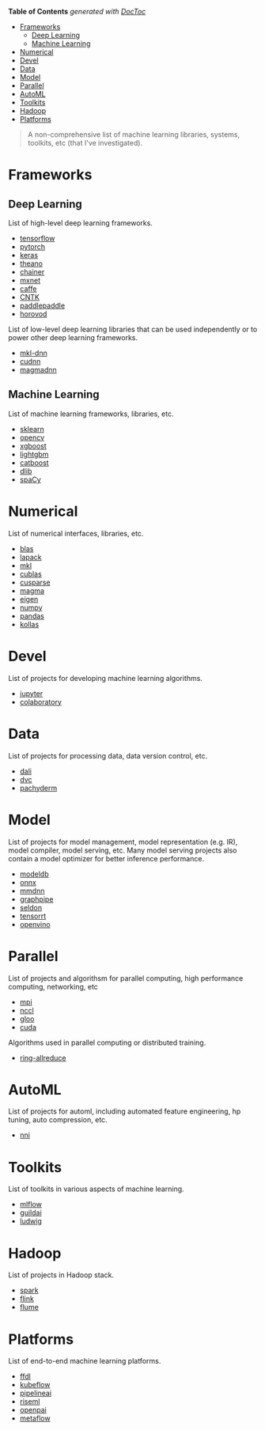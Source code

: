 <!-- START doctoc generated TOC please keep comment here to allow auto update -->
<!-- DON'T EDIT THIS SECTION, INSTEAD RE-RUN doctoc TO UPDATE -->
**Table of Contents**  *generated with [DocToc](https://github.com/thlorenz/doctoc)*

- [Frameworks](#frameworks)
  - [Deep Learning](#deep-learning)
  - [Machine Learning](#machine-learning)
- [Numerical](#numerical)
- [Devel](#devel)
- [Data](#data)
- [Model](#model)
- [Parallel](#parallel)
- [AutoML](#automl)
- [Toolkits](#toolkits)
- [Hadoop](#hadoop)
- [Platforms](#platforms)

<!-- END doctoc generated TOC please keep comment here to allow auto update -->

> A non-comprehensive list of machine learning libraries, systems, toolkits, etc (that I've investigated).

# Frameworks

## Deep Learning

List of high-level deep learning frameworks.

- [tensorflow](../ml-core/tensorflow)
- [pytorch](./frameworks/pytorch)
- [keras](./frameworks/keras)
- [theano](http://deeplearning.net/software/theano/)
- [chainer](https://chainer.org/)
- [mxnet](https://mxnet.apache.org/)
- [caffe](https://caffe.berkeleyvision.org/)
- [CNTK](https://docs.microsoft.com/en-us/cognitive-toolkit/)
- [paddlepaddle](https://www.paddlepaddle.org.cn/)
- [horovod](./frameworks/horovod)

List of low-level deep learning libraries that can be used independently or to power other deep
learning frameworks.

- [mkl-dnn](./frameworks/mkl-dnn)
- [cudnn](./frameworks/cudnn)
- [magmadnn](./numerical/magma)

## Machine Learning

List of machine learning frameworks, libraries, etc.

- [sklearn](./frameworks/sklearn)
- [opencv](./frameworks/opencv)
- [xgboost](./frameworks/xgboost)
- [lightgbm](./frameworks/lightgbm)
- [catboost](./frameworks/catboost)
- [dlib](./frameworks/dlib)
- [spaCy](https://spacy.io)

# Numerical

List of numerical interfaces, libraries, etc.

- [blas](./numerical/blas)
- [lapack](./numerical/lapack)
- [mkl](./numerical/mkl)
- [cublas](./parallel/cuda)
- [cusparse](./parallel/cuda)
- [magma](./numerical/magma)
- [eigen](./numerical/eigen)
- [numpy](./numerical/numpy)
- [pandas](https://github.com/pandas-dev/pandas)
- [kollas](https://github.com/databricks/koalas)

# Devel

List of projects for developing machine learning algorithms.

- [jupyter](./devel/jupyter)
- [colaboratory](./devel/colaboratory)

# Data

List of projects for processing data, data version control, etc.

- [dali](./data/dali)
- [dvc](./data/dvc)
- [pachyderm](./data/pachyderm)

# Model

List of projects for model management, model representation (e.g. IR), model compiler, model
serving, etc. Many model serving projects also contain a model optimizer for better inference
performance.

- [modeldb](./model/modeldb)
- [onnx](./model/onnx)
- [mmdnn](./model/mmdnn)
- [graphpipe](./model/graphpipe)
- [seldon](./model/seldon)
- [tensorrt](./model/tensorrt)
- [openvino](./model/openvino)

# Parallel

List of projects and algorithsm for parallel computing, high performance computing, networking, etc

- [mpi](./parallel/mpi)
- [nccl](./parallel/nccl)
- [gloo](https://github.com/facebookincubator/gloo)
- [cuda](./parallel/cuda)

Algorithms used in parallel computing or distributed training.

- [ring-allreduce]( http://andrew.gibiansky.com/blog/machine-learning/baidu-allreduce/)

# AutoML

List of projects for automl, including automated feature engineering, hp tuning, auto compression, etc.

- [nni](./automl/nni)

# Toolkits

List of toolkits in various aspects of machine learning.

- [mlflow](./toolkits/mlflow)
- [guildai](./toolkits/guildai)
- [ludwig](./toolkits/ludwig)

# Hadoop

List of projects in Hadoop stack.

- [spark](../ml-core/spark)
- [flink](./hadoop/flink)
- [flume](./hadoop/flume)

# Platforms

List of end-to-end machine learning platforms.

- [ffdl](./platforms/ffdl)
- [kubeflow](../ml-core/kubeflow)
- [pipelineai](./platforms/pipelineai)
- [riseml](./platforms/riseml)
- [openpai](./platforms/openpai)
- [metaflow](./platforms/metaflow)
